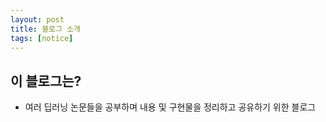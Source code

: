 ```yaml
---
layout: post
title: 블로그 소개
tags: [notice]
---
```


## 이 블로그는?
- 여러 딥러닝 논문들을 공부하며 내용 및 구현물을 정리하고 공유하기 위한 블로그
